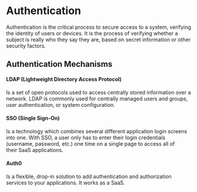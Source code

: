 # Authentication

Authentication is the critical process to secure access to a system, verifying the identity of users or devices.
It is the process of verifying whether a subject is really who they say they are, based on secret information or other security factors.



## **Authentication Mechanisms**

#### **LDAP (Lightweight Directory Access Protocol)**
Is a set of open protocols used to access centrally stored information over a network.
LDAP is commonly used for centrally managed users and groups, user authentication, or system configuration.

#### **SSO (Single Sign-On)**
Is a technology which combines several different application login screens into one. With SSO, a user only has to enter their login credentials (username, password, etc.) one time on a single page to access all of their SaaS applications.

#### **Auth0**
Is a flexible, drop-in solution to add authentication and authorization services to your applications.
It works as a SaaS.